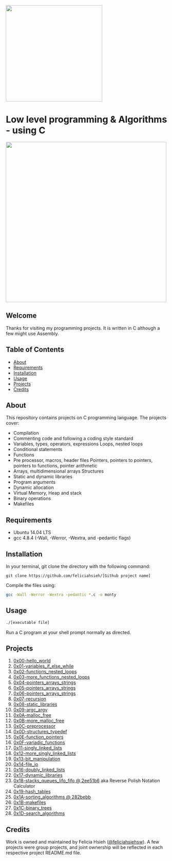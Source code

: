 <img src="https://www.holbertonschool.com/assets/holberton-logo-1cc451260ca3cd297def53f2250a9794810667c7ca7b5fa5879a569a457bf16f.png" width="300">

# Low level programming & Algorithms - using C

<img src="https://s3.amazonaws.com/intranet-projects-files/holbertonschool-low_level_programming/212/cisfun.jpg" width="500">

## Welcome
Thanks for visiting my programming projects. It is written in C although a few might use Assembly.

## Table of Contents
* [About](#about)
* [Requirements](#requirements)
* [Installation](#installation)
* [Usage](#usage)
* [Projects](#projects)
* [Credits](#credits)

## About
This repository contains projects on C programming language. The projects cover:
- Compilation
- Commenting code and following a coding style standard
- Variables, types, operators, expressions Loops, nested loops
- Conditional statements
- Functions
- Pre processor, macros, header files Pointers, pointers to pointers, pointers to functions, pointer arithmetic
- Arrays, multidimensional arrays Structures
- Static and dynamic libraries
- Program arguments
- Dynamic allocation
- Virtual Memory, Heap and stack
- Binary operations
- Makefiles

## Requirements
* Ubuntu 14.04 LTS
* gcc 4.8.4 (-Wall, -Werror, -Wextra, and -pedantic flags)

## Installation
In your terminal, git clone the directory with the following command:
```
git clone https://github.com/feliciahsieh/[Github project name]
```

Compile the files using:

```sh
gcc -Wall -Werror -Wextra -pedantic *.c -o monty
```

## Usage
```sh
./[executable file]
```

Run a C program at your shell prompt normally as directed.

## Projects
1. [0x00-hello_world](./0x00-hello_world)
2. [0x01-variables_if_else_while](./0x01-variables_if_else_while)
3. [0x02-functions_nested_loops](./0x02-functions_nested_loops)
4. [0x03-more_functions_nested_loops](./0x03-more_functions_nested_loops)
5. [0x04-pointers_arrays_strings](./0x04-pointers_arrays_strings)
6. [0x05-pointers_arrays_strings](./0x05-pointers_arrays_strings)
7. [0x06-pointers_arrays_strings](./0x06-pointers_arrays_strings)
8. [0x07-recursion](./0x07-recursion)
9. [0x08-static_libraries](./0x08-static_libraries)
10. [0x09-argc_argv](./0x09-argc_argv)
11. [0x0A-malloc_free](./0x0A-malloc_free)
12. [0x0B-more_malloc_free](./0x0B-more_malloc_free)
13. [0x0C-preprocessor](./0x0C-preprocessor)
14. [0x0D-structures_typedef](./0x0D-structures_typedef)
15. [0x0E-function_pointers](./0x0E-function_pointers)
16. [0x0F-variadic_functions](./0x0F-variadic_functions)
17. [0x11-singly_linked_lists](./0x11-singly_linked_lists)
18. [0x12-more_singly_linked_lists](./0x12-more_singly_linked_lists)
19. [0x13-bit_manipulation](./0x13-bit_manipulation)
20. [0x14-file_io](./0x14-file_io)
21. [0x16-doubly_linked_lists](./0x16-doubly_linked_lists)
22. [0x17-dynamic_libraries](./0x17-dynamic_libraries)
23. [0x18-stacks_queues_lifo_fifo @ 2ee51b6](https://github.com/srinitude/monty) aka Reverse Polish Notation Calculator
24. [0x19-hash_tables](./0x19-hash_tables)
25. [0x1A-sorting_algorithms @ 282bebb](./https://github.com/birnbera/sorting_algorithms/tree/282bebb4e0f3a094ae31466b7d6a8727408f762b)
26. [0x1B-makefiles](./0x1B-makefiles)
27. [0x1C-binary_trees](./0x1C-binary_trees)
28. [0x1D-search_algorithms](./0x1D-search_algorithms)

## Credits
Work is owned and maintained by Felicia Hsieh ([@feliciahsiehsw](https://twitter.com/feliciahsiehsw)). A few projects were group projects, and joint ownership will be reflected in each respective project README.md file.
